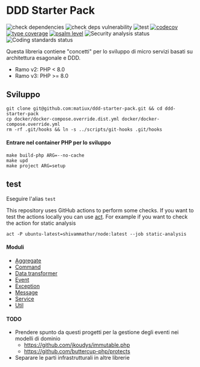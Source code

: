 DDD Starter Pack
=====

![check dependencies](https://github.com/matiux/ddd-starter-pack/actions/workflows/check-dependencies.yml/badge.svg)
![check deps vulnerability](https://github.com/matiux/ddd-starter-pack/actions/workflows/dependencies-vulnerability.yml/badge.svg)
![test](https://github.com/matiux/ddd-starter-pack/actions/workflows/tests.yml/badge.svg)
[![codecov](https://codecov.io/gh/matiux/ddd-starter-pack/branch/v3/graph/badge.svg)](https://codecov.io/gh/matiux/ddd-starter-pack)
[![type coverage](https://shepherd.dev/github/matiux/ddd-starter-pack/coverage.svg)](https://shepherd.dev/github/matiux/ddd-starter-pack)
[![psalm level](https://shepherd.dev/github/matiux/ddd-starter-pack/level.svg)](https://shepherd.dev/github/matiux/ddd-starter-pack)
![Security analysis status](https://github.com/matiux/ddd-starter-pack/actions/workflows/security-analysis.yml/badge.svg)
![Coding standards status](https://github.com/matiux/ddd-starter-pack/actions/workflows/coding-standards.yml/badge.svg)

Questa libreria contiene "concetti" per lo sviluppo di micro servizi basati su architettura esagonale e DDD.

* Ramo v2: PHP < 8.0
* Ramo v3: PHP >= 8.0

## Sviluppo

```
git clone git@github.com:matiux/ddd-starter-pack.git && cd ddd-starter-pack
cp docker/docker-compose.override.dist.yml docker/docker-compose.override.yml
rm -rf .git/hooks && ln -s ../scripts/git-hooks .git/hooks
```

#### Entrare nel container PHP per lo sviluppo
```
make build-php ARG=--no-cache
make upd
make project ARG=setup
```

## test
Eseguire l'alias `test`

This repository uses GitHub actions to perform some checks. If you want to test the actions locally you can use [act](https://github.com/nektos/act).
For example if you want to check the action for static analysis
```
act -P ubuntu-latest=shivammathur/node:latest --job static-analysis
```

#### Moduli

* [Aggregate](doc/aggregate.md)
* [Command](doc/command.md)
* [Data transformer](doc/data_transformer.md)
* [Event](doc/event.md)
* [Exception](doc/excpetion.md)
* [Message](doc/message.md)
* [Service](doc/service.md)
* [Util](doc/util.md)

#### TODO
* Prendere spunto da questi progetti per la gestione degli eventi nei modelli di dominio 
    * https://github.com/jkoudys/immutable.php
    * https://github.com/buttercup-php/protects
* Separare le parti infrastrutturali in altre librerie
